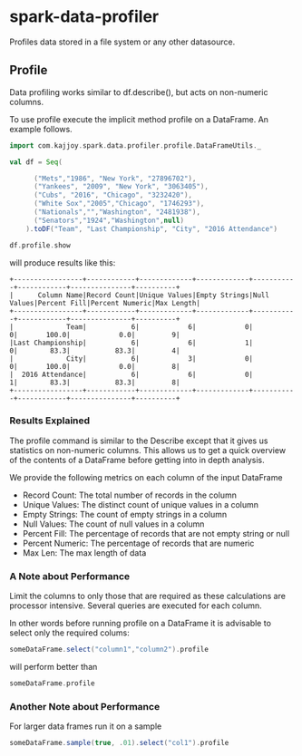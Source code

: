 # spark-data-profiler

Profiles data stored in a file system or any other datasource.

## Profile

Data profiling works similar to df.describe(), but acts on non-numeric columns.

To use profile execute the implicit method profile on a DataFrame.  An example follows.

```scala
import com.kajjoy.spark.data.profiler.profile.DataFrameUtils._

val df = Seq(

      ("Mets","1986", "New York", "27896702"),
      ("Yankees", "2009", "New York", "3063405"),
      ("Cubs", "2016", "Chicago", "3232420"),
      ("White Sox","2005","Chicago", "1746293"),
      ("Nationals","","Washington", "2481938"),
      ("Senators","1924","Washington",null)
    ).toDF("Team", "Last Championship", "City", "2016 Attendance")

df.profile.show

```

will produce results like this:

```
+-----------------+------------+-------------+-------------+-----------+------------+---------------+----------+
|      Column Name|Record Count|Unique Values|Empty Strings|Null Values|Percent Fill|Percent Numeric|Max Length|
+-----------------+------------+-------------+-------------+-----------+------------+---------------+----------+
|             Team|           6|            6|            0|          0|       100.0|            0.0|         9|
|Last Championship|           6|            6|            1|          0|        83.3|           83.3|         4|
|             City|           6|            3|            0|          0|       100.0|            0.0|         8|
|  2016 Attendance|           6|            6|            0|          1|        83.3|           83.3|         8|
+-----------------+------------+-------------+-------------+-----------+------------+---------------+----------+
```

### Results Explained

The profile command is similar to the Describe except that it gives us statistics on non-numeric columns. This allows us to get a quick overview of the contents of a DataFrame before getting into in depth analysis.

We provide the following metrics on each column of the input DataFrame

- Record Count:  The total number of records in the column
- Unique Values:  The distinct count of unique values in a column
- Empty Strings:  The count of empty strings in a column
- Null Values:  The count of null values in a column
- Percent Fill:  The percentage of records that are not empty string or null
- Percent Numeric:  The percentage of records that are numeric
- Max Len:  The max length of data


### A Note about Performance

Limit the columns to only those that are required as these calculations are processor intensive.  Several queries are executed for each column.

In other words before running profile on a DataFrame it is advisable to select only the required colums:

```scala
someDataFrame.select("column1","column2").profile
```

will perform better than

```scala
someDataFrame.profile
```

### Another Note about Performance

For larger data frames run it on a sample

```scala
someDataFrame.sample(true, .01).select("col1").profile
````
